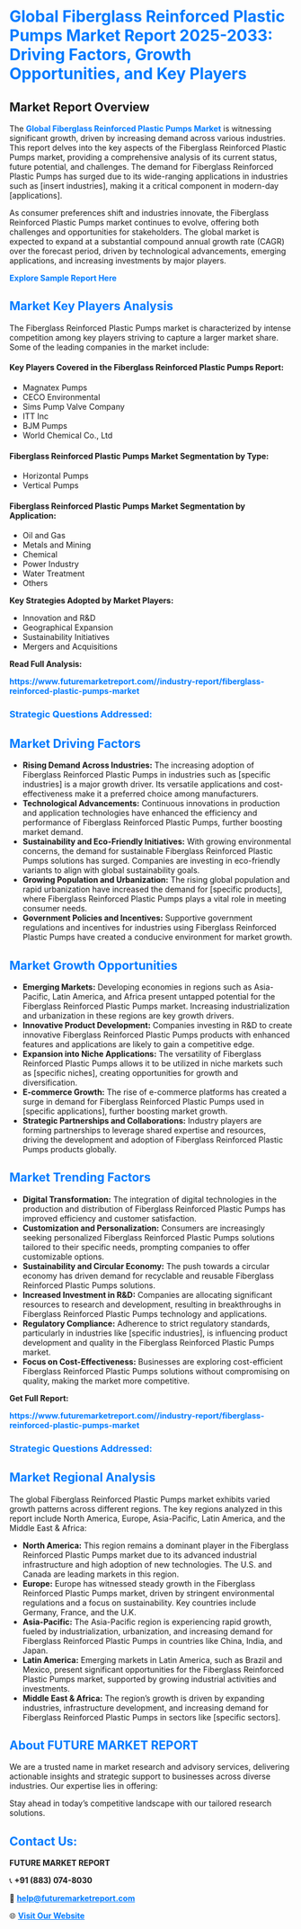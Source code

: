 <h1 style="color: #007BFF;">Global Fiberglass Reinforced Plastic Pumps Market Report 2025-2033: Driving Factors, Growth Opportunities, and Key Players</h1>

<section id="overview">
<h2>Market Report Overview</h2>
<p>The <a href="https://www.futuremarketreport.com//industry-report/fiberglass-reinforced-plastic-pumps-market" style="color: #007BFF; text-decoration: none;"><strong>Global Fiberglass Reinforced Plastic Pumps Market</strong></a> is witnessing significant growth, driven by increasing demand across various industries. This report delves into the key aspects of the Fiberglass Reinforced Plastic Pumps market, providing a comprehensive analysis of its current status, future potential, and challenges. The demand for Fiberglass Reinforced Plastic Pumps has surged due to its wide-ranging applications in industries such as [insert industries], making it a critical component in modern-day [applications].</p>
<p>As consumer preferences shift and industries innovate, the Fiberglass Reinforced Plastic Pumps market continues to evolve, offering both challenges and opportunities for stakeholders. The global market is expected to expand at a substantial compound annual growth rate (CAGR) over the forecast period, driven by technological advancements, emerging applications, and increasing investments by major players.</p>
</section>

<section id="overview">
<p><a href="https://www.futuremarketreport.com//request-sample/reportId=49661" style="color: #007BFF; text-decoration: none;"><strong>Explore Sample Report Here</strong></a></p>
</section>

<section id="key-players">
<h2 style="color: #007BFF;">Market Key Players Analysis</h2>
<p>The Fiberglass Reinforced Plastic Pumps market is characterized by intense competition among key players striving to capture a larger market share. Some of the leading companies in the market include:</p>
<h4>Key Players Covered in the Fiberglass Reinforced Plastic Pumps Report:</h4>
<ul><li>Magnatex Pumps</li><li>CECO Environmental</li><li>Sims Pump Valve Company</li><li>ITT Inc</li><li>BJM Pumps</li><li>World Chemical Co., Ltd</li></ul>
<h4>Fiberglass Reinforced Plastic Pumps Market Segmentation by Type:</h4>
<ul><li>Horizontal Pumps</li><li>Vertical Pumps</li></ul>

<h4>Fiberglass Reinforced Plastic Pumps Market Segmentation by Application:</h4>
<ul><li>Oil and Gas</li><li>Metals and Mining</li><li>Chemical</li><li>Power Industry</li><li>Water Treatment</li><li>Others</li></ul>
<p><strong>Key Strategies Adopted by Market Players:</strong></p>
<ul>
<li>Innovation and R&D</li>
<li>Geographical Expansion</li>
<li>Sustainability Initiatives</li>
<li>Mergers and Acquisitions</li>
</ul>
</section>

<section>
<p><strong>Read Full Analysis: </strong></p><a href="https://www.futuremarketreport.com//industry-report/fiberglass-reinforced-plastic-pumps-market" style="color: #007BFF; text-decoration: none;"><strong>https://www.futuremarketreport.com//industry-report/fiberglass-reinforced-plastic-pumps-market</strong></a>
<h3 style="color: #007BFF;">Strategic Questions Addressed:</h3>
</section>

<section id="driving-factors">
<h2 style="color: #007BFF;">Market Driving Factors</h2>
<ul>
<li><strong>Rising Demand Across Industries:</strong> The increasing adoption of Fiberglass Reinforced Plastic Pumps in industries such as [specific industries] is a major growth driver. Its versatile applications and cost-effectiveness make it a preferred choice among manufacturers.</li>
<li><strong>Technological Advancements:</strong> Continuous innovations in production and application technologies have enhanced the efficiency and performance of Fiberglass Reinforced Plastic Pumps, further boosting market demand.</li>
<li><strong>Sustainability and Eco-Friendly Initiatives:</strong> With growing environmental concerns, the demand for sustainable Fiberglass Reinforced Plastic Pumps solutions has surged. Companies are investing in eco-friendly variants to align with global sustainability goals.</li>
<li><strong>Growing Population and Urbanization:</strong> The rising global population and rapid urbanization have increased the demand for [specific products], where Fiberglass Reinforced Plastic Pumps plays a vital role in meeting consumer needs.</li>
<li><strong>Government Policies and Incentives:</strong> Supportive government regulations and incentives for industries using Fiberglass Reinforced Plastic Pumps have created a conducive environment for market growth.</li>
</ul>
</section>

<section id="growth-opportunities">
<h2 style="color: #007BFF;">Market Growth Opportunities</h2>
<ul>
<li><strong>Emerging Markets:</strong> Developing economies in regions such as Asia-Pacific, Latin America, and Africa present untapped potential for the Fiberglass Reinforced Plastic Pumps market. Increasing industrialization and urbanization in these regions are key growth drivers.</li>
<li><strong>Innovative Product Development:</strong> Companies investing in R&D to create innovative Fiberglass Reinforced Plastic Pumps products with enhanced features and applications are likely to gain a competitive edge.</li>
<li><strong>Expansion into Niche Applications:</strong> The versatility of Fiberglass Reinforced Plastic Pumps allows it to be utilized in niche markets such as [specific niches], creating opportunities for growth and diversification.</li>
<li><strong>E-commerce Growth:</strong> The rise of e-commerce platforms has created a surge in demand for Fiberglass Reinforced Plastic Pumps used in [specific applications], further boosting market growth.</li>
<li><strong>Strategic Partnerships and Collaborations:</strong> Industry players are forming partnerships to leverage shared expertise and resources, driving the development and adoption of Fiberglass Reinforced Plastic Pumps products globally.</li>
</ul>
</section>

<section id="trending-factors">
<h2 style="color: #007BFF;">Market Trending Factors</h2>
<ul>
<li><strong>Digital Transformation:</strong> The integration of digital technologies in the production and distribution of Fiberglass Reinforced Plastic Pumps has improved efficiency and customer satisfaction.</li>
<li><strong>Customization and Personalization:</strong> Consumers are increasingly seeking personalized Fiberglass Reinforced Plastic Pumps solutions tailored to their specific needs, prompting companies to offer customizable options.</li>
<li><strong>Sustainability and Circular Economy:</strong> The push towards a circular economy has driven demand for recyclable and reusable Fiberglass Reinforced Plastic Pumps solutions.</li>
<li><strong>Increased Investment in R&D:</strong> Companies are allocating significant resources to research and development, resulting in breakthroughs in Fiberglass Reinforced Plastic Pumps technology and applications.</li>
<li><strong>Regulatory Compliance:</strong> Adherence to strict regulatory standards, particularly in industries like [specific industries], is influencing product development and quality in the Fiberglass Reinforced Plastic Pumps market.</li>
<li><strong>Focus on Cost-Effectiveness:</strong> Businesses are exploring cost-efficient Fiberglass Reinforced Plastic Pumps solutions without compromising on quality, making the market more competitive.</li>
</ul>
</section>

<section>
<p><strong>Get Full Report: </strong></p><a href="https://www.futuremarketreport.com//industry-report/fiberglass-reinforced-plastic-pumps-market" style="color: #007BFF; text-decoration: none;"><strong>https://www.futuremarketreport.com//industry-report/fiberglass-reinforced-plastic-pumps-market</strong></a>
<h3 style="color: #007BFF;">Strategic Questions Addressed:</h3>
</section>


<section id="regional-analysis">
<h2 style="color: #007BFF;">Market Regional Analysis</h2>
<p>The global Fiberglass Reinforced Plastic Pumps market exhibits varied growth patterns across different regions. The key regions analyzed in this report include North America, Europe, Asia-Pacific, Latin America, and the Middle East & Africa:</p>
<ul>
<li><strong>North America:</strong> This region remains a dominant player in the Fiberglass Reinforced Plastic Pumps market due to its advanced industrial infrastructure and high adoption of new technologies. The U.S. and Canada are leading markets in this region.</li>
<li><strong>Europe:</strong> Europe has witnessed steady growth in the Fiberglass Reinforced Plastic Pumps market, driven by stringent environmental regulations and a focus on sustainability. Key countries include Germany, France, and the U.K.</li>
<li><strong>Asia-Pacific:</strong> The Asia-Pacific region is experiencing rapid growth, fueled by industrialization, urbanization, and increasing demand for Fiberglass Reinforced Plastic Pumps in countries like China, India, and Japan.</li>
<li><strong>Latin America:</strong> Emerging markets in Latin America, such as Brazil and Mexico, present significant opportunities for the Fiberglass Reinforced Plastic Pumps market, supported by growing industrial activities and investments.</li>
<li><strong>Middle East & Africa:</strong> The region’s growth is driven by expanding industries, infrastructure development, and increasing demand for Fiberglass Reinforced Plastic Pumps in sectors like [specific sectors].</li>
</ul>
</section>

<footer>
<h2 style="color: #007BFF;">About FUTURE MARKET REPORT</h2>
<p>We are a trusted name in market research and advisory services, delivering actionable insights and strategic support to businesses across diverse industries. Our expertise lies in offering:</p>

<p>Stay ahead in today’s competitive landscape with our tailored research solutions.</p>

<h2 style="color: #007BFF;">Contact Us:</h2>
<p><strong>FUTURE MARKET REPORT</strong></p>
<p>📞 <strong>+91 (883) 074-8030</strong></p>
<p>📧 <strong><a href="mailto:help@futuremarketreport.com" style="color: #007BFF;">help@futuremarketreport.com</a></strong></p>
<p>🌐 <strong><a href="https://www.futuremarketreport.com/" style="color: #007BFF;">Visit Our Website</a></strong></p>
</footer>